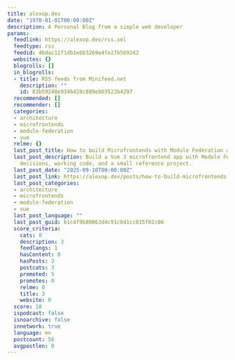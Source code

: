 ```yaml
---
title: alexop.dev
date: "1970-01-01T00:00:00Z"
description: A Personal Blog from a simple web developer
params:
  feedlink: https://alexop.dev/rss.xml
  feedtype: rss
  feedid: 46dac11f1db1e6b3269e4fe27b569242
  websites: {}
  blogrolls: []
  in_blogrolls:
  - title: RSS feeds from Minifeed.net
    description: ""
    id: 83b59248e9346428c889eb03522b4297
  recommended: []
  recommender: []
  categories:
  - architecture
  - microfrontends
  - module-federation
  - vue
  relme: {}
  last_post_title: How to build Microfrontends with Module Federation and Vue
  last_post_description: Build a Vue 3 microfrontend app with Module Federation. Clear
    decisions, working code, and a small reference project.
  last_post_date: "2025-09-10T00:00:00Z"
  last_post_link: https://alexop.dev/posts/how-to-build-microfrontends-with-module-federation-and-vue/
  last_post_categories:
  - architecture
  - microfrontends
  - module-federation
  - vue
  last_post_language: ""
  last_post_guid: b1c4f9b80863d4c91c0d1cc815f02c06
  score_criteria:
    cats: 0
    description: 3
    feedlangs: 1
    hasContent: 0
    hasPosts: 3
    postcats: 3
    promoted: 5
    promotes: 0
    relme: 0
    title: 3
    website: 0
  score: 18
  ispodcast: false
  isnoarchive: false
  innetwork: true
  language: en
  postcount: 56
  avgpostlen: 0
---
```

